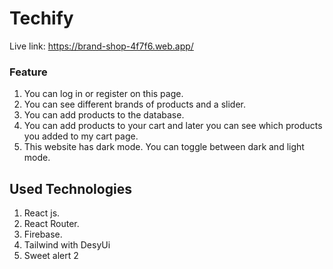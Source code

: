 # Techify

Live link: https://brand-shop-4f7f6.web.app/

### Feature

1. You can log in or register on this page.
2. You can see different brands of products and a slider.
3. You can add products to the database.
4. You can add products to your cart and later you can see which products you added to my cart page.
5. This website has dark mode. You can toggle between dark and light mode.

## Used Technologies

1. React js.
2. React Router.
3. Firebase.
4. Tailwind with DesyUi
5. Sweet alert 2
